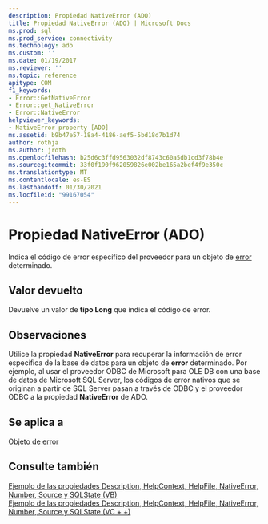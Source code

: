 ```yaml
---
description: Propiedad NativeError (ADO)
title: Propiedad NativeError (ADO) | Microsoft Docs
ms.prod: sql
ms.prod_service: connectivity
ms.technology: ado
ms.custom: ''
ms.date: 01/19/2017
ms.reviewer: ''
ms.topic: reference
apitype: COM
f1_keywords:
- Error::GetNativeError
- Error::get_NativeError
- Error::NativeError
helpviewer_keywords:
- NativeError property [ADO]
ms.assetid: b9b47e57-18a4-4186-aef5-5bd18d7b1d74
author: rothja
ms.author: jroth
ms.openlocfilehash: b25d6c3ffd9563032df8743c60a5db1cd3f78b4e
ms.sourcegitcommit: 33f0f190f962059826e002be165a2bef4f9e350c
ms.translationtype: MT
ms.contentlocale: es-ES
ms.lasthandoff: 01/30/2021
ms.locfileid: "99167054"
---
```

# <a name="nativeerror-property-ado"></a>Propiedad NativeError (ADO)
Indica el código de error específico del proveedor para un objeto de [error](./error-object.md) determinado.  
  
## <a name="return-value"></a>Valor devuelto  
 Devuelve un valor de **tipo Long** que indica el código de error.  
  
## <a name="remarks"></a>Observaciones  
 Utilice la propiedad **NativeError** para recuperar la información de error específica de la base de datos para un objeto de **error** determinado. Por ejemplo, al usar el proveedor ODBC de Microsoft para OLE DB con una base de datos de Microsoft SQL Server, los códigos de error nativos que se originan a partir de SQL Server pasan a través de ODBC y el proveedor ODBC a la propiedad **NativeError** de ADO.  
  
## <a name="applies-to"></a>Se aplica a  
 [Objeto de error](./error-object.md)  
  
## <a name="see-also"></a>Consulte también  
 [Ejemplo de las propiedades Description, HelpContext, HelpFile, NativeError, Number, Source y SQLState (VB)](./description-helpcontext-helpfile-nativeerror-number-source-example-vb.md)   
 [Ejemplo de las propiedades Description, HelpContext, HelpFile, NativeError, Number, Source y SQLState (VC + +)](./description-helpcontext-helpfile-nativeerror-number-source-example-vc.md)
